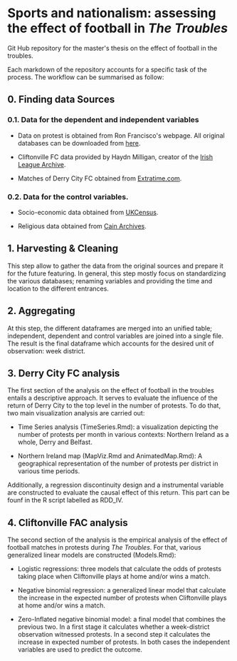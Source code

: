 # Sports and nationalism: assessing the effect of football in *The Troubles*

Git Hub repository for the master's thesis on the effect of football in the troubles.

Each markdown of the repository accounts for a specific task of the process. The workflow can be summarised as follow:

## 0. Finding data Sources

### 0.1. Data for the dependent and independent variables

-   Data on protest is obtained from Ron Francisco's webpage. All original databases can be downloaded from [here](https://ronfran.ku.edu/data/index.html).

-   Cliftonville FC data provided by Haydn Milligan, creator of the [Irish League Archive](https://www.irishleaguearchive.org/).

-   Matches of Derry City FC obtained from [Extratime.com](https://www.extratime.com/teams/results/7/derry-city/?results=1987).

### 0.2. Data for the control variables.

-   Socio-economic data obtained from [UKCensus](https://www.nomisweb.co.uk/).

-   Religious data obtained from [Cain Archives](https://cain.ulster.ac.uk/index.html).

## 1. Harvesting & Cleaning

This step allow to gather the data from the original sources and prepare it for the future featuring. In general, this step mostly focus on standardizing the various databases; renaming variables and providing the time and location to the different entrances.

## 2. Aggregating

At this step, the different dataframes are merged into an unified table; independent, dependent and control variables are joined into a single file. The result is the final dataframe which accounts for the desired unit of observation: week district.

## 3. Derry City FC analysis

The first section of the analysis on the effect of football in the troubles entails a descriptive approach. It serves to evaluate the influence of the return of Derry City to the top level in the number of protests. To do that, two main visualization analysis are carried out:

-   Time Series analysis (TimeSeries.Rmd): a visualization depicting the number of protests per month in various contexts: Northern Ireland as a whole, Derry and Belfast.

-   Northern Ireland map (MapViz.Rmd and AnimatedMap.Rmd): A geographical representation of the number of protests per district in various time periods.

Additionally, a regression discontinuity design and a instrumental variable are constructed to evaluate the causal effect of this return. This part can be founf in the R script labelled as RDD_IV.

## 4. Cliftonville FAC analysis

The second section of the analysis is the empirical analysis of the effect of football matches in protests during *The Troubles*. For that, various generalized linear models are constructed (Models.Rmd):

-   Logistic regressions: three models that calculate the odds of protests taking place when Cliftonville plays at home and/or wins a match.

-   Negative binomial regression: a generalized linear model that calculate the increase in the expected number of protests when Cliftonville plays at home and/or wins a match.

-   Zero-Inflated negative binomial model: a final model that combines the previous two. In a first stage it calculates whether a week-district observation witnessed protests. In a second step it calculates the increase in expected number of protests. In both cases the independent variables are used to predict the outcome.
